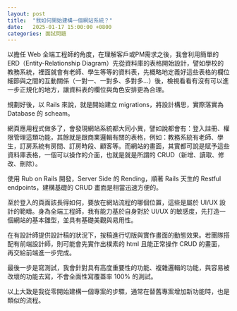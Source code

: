 ```yaml
---
layout: post
title:  "我如何開始建構一個網站系統？"
date:   2025-01-17 15:00:00 +0800
categories: 面試問題
---
```

以擔任 Web 全端工程師的角度，在理解客戶或PM需求之後，我會利用簡單的 ERD（Entity-Relationship Diagram）先從資料庫的表格開始設計，譬如學校的教務系統，裡面就會有老師、學生等等的資料表，先概略地定義好這些表格的欄位細節與之間的互動關係（一對一、一對多、多對多...）後，檢視看看有沒有可以進一步正規化的地方，讓資料表的欄位與角色安排更為合理。

規劃好後，以 Rails 來說，就是開始建立 migrations，將設計構思，實際落實為 Database 的 scheam。

網頁應用程式做多了，會發現網站系統都大同小異，譬如說都會有：登入註冊、權限管理這類功能，其餘就是跟商業邏輯有關的表格，例如：教務系統有老師、學生，訂房系統有房間、訂房時段、顧客等。而網站的畫面，其實都可說是賦予這些資料庫表格，一個可以操作的介面，也就是就是所謂的 CRUD（新增、讀取、修改、刪除）。

使用 Rub on Rails 開發，Server Side 的  Rending，順著 Rails 天生的 Restful endpoints，建構基礎的 CRUD 畫面是相當迅速方便的。

至於登入的頁面該長得如何，要放在網站流程的哪個位置，這些是屬於 UI/UX 設計的範疇。身為全端工程師，我有能力基於自身對於 UI/UX 的敏感度，先打造一個網站的基本雛型，並具有基礎美觀與易用性。

在有設計師提供設計稿的狀況下，按稿進行切版與實作畫面的動態效果。若團隊搭配有前端設計師，則可能會先實作出樸素的 html 且能正常操作 CRUD 的畫面，再交給前端進一步完成。

最後一步是寫測試，我會針對具有高度重要性的功能、複雜邏輯的功能，與容易被改壞的功能去寫，不會全面性寫覆蓋率 100% 的測試。

以上大致是我從零開始建構一個專案的步驟，通常在替舊專案增加新功能時，也是類似的流程。
